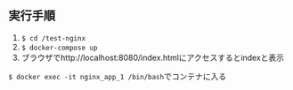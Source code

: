 ## 実行手順

1. `$ cd /test-nginx`
2. `$ docker-compose up`
3. ブラウザでhttp://localhost:8080/index.htmlにアクセスするとindexと表示

`$ docker exec -it nginx_app_1 /bin/bash`でコンテナに入る
